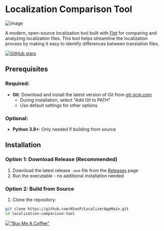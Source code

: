 # Localization Comparison Tool
![image](https://github.com/user-attachments/assets/2a19bfb0-9ecf-40b4-9286-02ac368618b9)

A modern, open-source localization tool built with [Flet](https://flet.dev/) for comparing and analyzing localization files. This tool helps streamline the localization process by making it easy to identify differences between translation files.

[![GitHub stars](https://img.shields.io/github/stars/KhazP/LocalizerAppMain)](https://github.com/KhazP/LocalizerAppMain/stargazers)  
## Prerequisites

### Required:
- **Git**: Download and install the latest version of Git from [git-scm.com](https://git-scm.com/downloads/win)
  - During installation, select "Add Git to PATH"
  - Use default settings for other options

### Optional:
- **Python 3.8+**: Only needed if building from source

## Installation

### Option 1: Download Release (Recommended)
1. Download the latest release `.exe` file from the [Releases](https://github.com/KhazP/LocalizerAppMain/releases) page
2. Run the executable - no additional installation needed

### Option 2: Build from Source
1. Clone the repository:
```bash
git clone https://github.com/KhazP/LocalizerAppMain.git
cd localization-comparison-tool
```

[!["Buy Me A Coffee"](https://www.buymeacoffee.com/assets/img/custom_images/orange_img.png)](https://www.buymeacoffee.com/alpyalayg)
